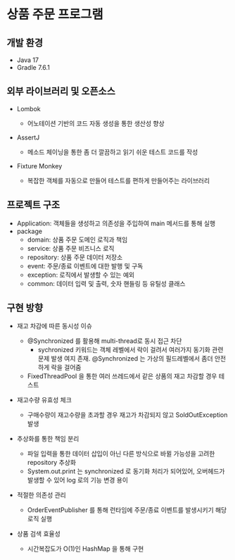 # 상품 주문 프로그램

## 개발 환경
- Java 17
- Gradle 7.6.1

## 외부 라이브러리 및 오픈소스

- Lombok
  - 어노테이션 기반의 코드 자동 생성을 통한 생산성 향상

- AssertJ
  - 메소드 체이닝을 통한 좀 더 깔끔하고 읽기 쉬운 테스트 코드를 작성

- Fixture Monkey
  - 복잡한 객체를 자동으로 만들어 테스트를 편하게 만들어주는 라이브러리 


## 프로젝트 구조
- Application: 객체들을 생성하고 의존성을 주입하여 main 메서드를 통해 실행
- package
  - domain: 상품 주문 도메인 로직과 책임
  - service: 상품 주문 비즈니스 로직
  - repository: 상품 주문 데이터 저장소
  - event: 주문/종료 이벤트에 대한 발행 및 구독
  - exception: 로직에서 발생할 수 있는 예외
  - common: 데이터 입력 및 출력, 숫자 핸들링 등 유틸성 클래스


## 구현 방향
- 재고 차감에 따른 동시성 이슈
  - @Synchronized 를 활용해 multi-thread로 동시 접근 차단
    - sychronized 키워드는 객체 레벨에서 락이 걸려서 여러가지 동기화 관련 문제 발생 여지 존재. @Synchronized 는 가상의 필드레벨에서 좀더 안전하게 락을 걸어줌
  - FixedThreadPool 을 통한 여러 쓰레드에서 같은 상품의 재고 차감할 경우 테스트

- 재고수량 유효성 체크
  - 구매수량이 재고수량을 초과할 경우 재고가 차감되지 않고 SoldOutException 발생

- 추상화를 통한 책임 분리
  - 파일 입력을 통한 데이터 삽입이 아닌 다른 방식으로 바뀔 가능성을 고려한 repository 추상화
  - System.out.print 는 synchronized 로 동기화 처리가 되어있어, 오버헤드가 발생할 수 있어 log 로의 기능 변경 용이

- 적절한 의존성 관리
  - OrderEventPublisher 를 통해 런타임에 주문/종료 이벤트를 발생시키기 해당 로직 실행

- 상품 검색 효율성
  - 시간복잡도가 O(1)인 HashMap 을 통해 구현

